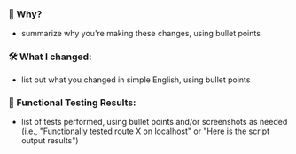 ### 🤔 Why?

- summarize why you're making these changes, using bullet points

### 🛠 What I changed:

- list out what you changed in simple English, using bullet points

### 🚦 Functional Testing Results:

- list of tests performed, using bullet points and/or screenshots as needed (i.e., "Functionally tested route X on localhost" or "Here is the script output results")
